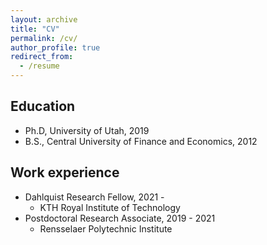 ```yaml
---
layout: archive
title: "CV"
permalink: /cv/
author_profile: true
redirect_from:
  - /resume
---
```


## Education
* Ph.D, University of Utah, 2019
* B.S., Central University of Finance and Economics, 2012

## Work experience
* Dahlquist Research Fellow, 2021 - 
  * KTH Royal Institute of Technology
* Postdoctoral Research Associate, 2019 - 2021
  * Rensselaer Polytechnic Institute
  
<!-- ## Skills
* Language
  * Chinese
  * English
* Fortran, C++, Matlab, R, Python -->

